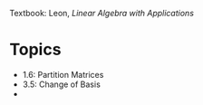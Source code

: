Textbook: Leon, *Linear Algebra with Applications*

# Topics

- 1.6: Partition Matrices
- 3.5: Change of Basis
- 